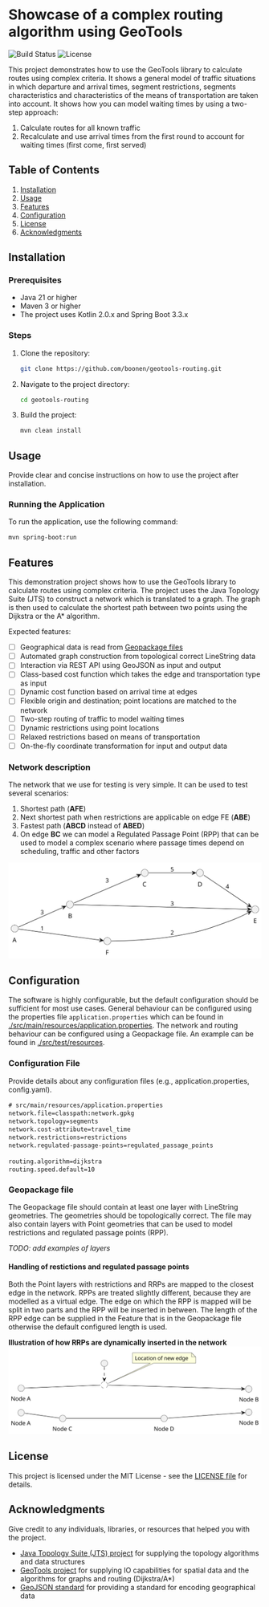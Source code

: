 # Showcase of a complex routing algorithm using GeoTools

![Build Status](https://img.shields.io/github/workflow/status/boonen/geotools-routing/Build) ![License](https://img.shields.io/github/license/boonen/geotools-routing)

This project demonstrates how to use the GeoTools library to calculate routes using complex criteria. It shows a general model of traffic situations in which
departure and arrival times, segment restrictions, segments characteristics and characteristics of the means of transportation are taken into account. It shows
how you can model waiting times by using a two-step approach:

1. Calculate routes for all known traffic
2. Recalculate and use arrival times from the first round to account for waiting times (first come, first served)

## Table of Contents

1. [Installation](#installation)
2. [Usage](#usage)
3. [Features](#features)
4. [Configuration](#configuration)
5. [License](#license)
6. [Acknowledgments](#acknowledgments)

## Installation

### Prerequisites

- Java 21 or higher
- Maven 3 or higher
- The project uses Kotlin 2.0.x and Spring Boot 3.3.x

### Steps

1. Clone the repository:
   ```bash
   git clone https://github.com/boonen/geotools-routing.git
   ```
2. Navigate to the project directory:
   ```bash
   cd geotools-routing
   ```
3. Build the project:
   ```bash
   mvn clean install
   ```
   
## Usage

Provide clear and concise instructions on how to use the project after installation.

### Running the Application

To run the application, use the following command:

```bash
mvn spring-boot:run
```

## Features

This demonstration project shows how to use the GeoTools library to calculate routes using complex criteria. The project uses the Java Topology Suite (JTS) to
construct a network which is translated to a graph. The graph is then used to calculate the shortest path between two points using the Dijkstra or the A*
algorithm. 

Expected features:

- [ ] Geographical data is read from [Geopackage files](https://www.geopackage.org/)
- [ ] Automated graph construction from topological correct LineString data
- [ ] Interaction via REST API using GeoJSON as input and output
- [ ] Class-based cost function which takes the edge and transportation type as input
- [ ] Dynamic cost function based on arrival time at edges
- [ ] Flexible origin and destination; point locations are matched to the network
- [ ] Two-step routing of traffic to model waiting times
- [ ] Dynamic restrictions using point locations
- [ ] Relaxed restrictions based on means of transportation
- [ ] On-the-fly coordinate transformation for input and output data

### Network description

The network that we use for testing is very simple. It can be used to test several scenarios:

1. Shortest path (**AFE**)
2. Next shortest path when restrictions are applicable on edge FE (**ABE**)
3. Fastest path (**ABCD** instead of **ABED**)
4. On edge **BC** we can model a Regulated Passage Point (RPP) that can be used to model a complex scenario where passage times depend on scheduling, traffic
   and other factors

![Routing Network](./docs/network.svg)

## Configuration

The software is highly configurable, but the default configuration should be sufficient for most use cases. General behaviour can be configured using the
properties file `application.properties` which can be found in [./src/main/resources/application.properties](./src/main/resources/application.properties). The
network and routing behaviour can be configured using a Geopackage file. An example can be found in [./src/test/resources](./src/test/resources/test_network.gpkg). 

### Configuration File

Provide details about any configuration files (e.g., application.properties, config.yaml).

```properties
# src/main/resources/application.properties
network.file=classpath:network.gpkg
network.topology=segments
network.cost-attribute=travel_time
network.restrictions=restrictions
network.regulated-passage-points=regulated_passage_points

routing.algorithm=dijkstra
routing.speed.default=10
```

### Geopackage file

The Geopackage file should contain at least one layer with LineString geometries. The geometries should be topologically correct. The file may also contain
layers with Point geometries that can be used to model restrictions and regulated passage points (RPP). 

*TODO: add examples of layers*

#### Handling of restictions and regulated passage points

Both the Point layers with restrictions and RRPs are mapped to the closest edge in the network. RPPs are treated slightly different, because they are modelled 
as a virtual edge. The edge on which the RPP is mapped will be split in two parts and the RPP will be inserted in between. The length of the RPP edge can be
supplied in the Feature that is in the Geopackage file otherwise the default configured length is used.

**Illustration of how RRPs are dynamically inserted in the network**
![Dynamic Node Insertion to support RRPs](./docs/dynamic_node_insertion.svg)

## License

This project is licensed under the MIT License - see the [LICENSE file](./LICENSE) for details.

## Acknowledgments

Give credit to any individuals, libraries, or resources that helped you with the project.

* [Java Topology Suite (JTS) project](https://github.com/locationtech/jts) for supplying the topology algorithms and data structures
* [GeoTools project](https://github.com/geotools/geotools) for supplying IO capabilities for spatial data and the algorithms for graphs and routing (Dijkstra/A*)
* [GeoJSON standard](https://tools.ietf.org/html/rfc7946) for providing a standard for encoding geographical data